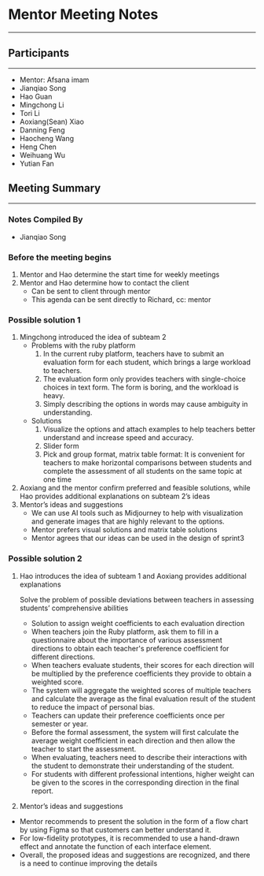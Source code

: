 # Mentor Meeting Notes

---

## Participants

---

- Mentor: Afsana imam
- Jianqiao Song
- Hao Guan
- Mingchong Li
- Tori Li
- Aoxiang(Sean) Xiao
- Danning Feng
- Haocheng Wang
- Heng Chen
- Weihuang Wu
- Yutian Fan

## Meeting Summary

---

### Notes Compiled By

- Jianqiao Song

### **Before the meeting begins**

1. Mentor and Hao determine the start time for weekly meetings
2. Mentor and Hao determine how to contact the client
    - Can be sent to client through mentor
    - This agenda can be sent directly to Richard, cc: mentor

### **Possible solution 1**

1. Mingchong introduced the idea of subteam 2
    - Problems with the ruby platform
        1. In the current ruby platform, teachers have to submit an evaluation form for each student, which brings a large workload to teachers.
        2. The evaluation form only provides teachers with single-choice choices in text form. The form is boring, and the workload is heavy.
        3. Simply describing the options in words may cause ambiguity in understanding.
    - Solutions
        1. Visualize the options and attach examples to help teachers better understand and increase speed and accuracy.
        2. Slider form
        3. Pick and group format, matrix table format: It is convenient for teachers to make horizontal comparisons between students and complete the assessment of all students on the same topic at one time
2. Aoxiang and the mentor confirm preferred and feasible solutions, while Hao provides additional explanations on subteam 2’s ideas
3. Mentor’s ideas and suggestions
    - We can use AI tools such as Midjourney to help with visualization and generate images that are highly relevant to the options.
    - Mentor prefers visual solutions and matrix table solutions
    - Mentor agrees that our ideas can be used in the design of sprint3

### **Possible solution 2**

1. Hao introduces the idea of subteam 1 and Aoxiang provides additional explanations
    
    Solve the problem of possible deviations between teachers in assessing students’ comprehensive abilities
    
    - Solution to assign weight coefficients to each evaluation direction
    - When teachers join the Ruby platform, ask them to fill in a questionnaire about the importance of various assessment directions to obtain each teacher's preference coefficient for different directions.
    - When teachers evaluate students, their scores for each direction will be multiplied by the preference coefficients they provide to obtain a weighted score.
    - The system will aggregate the weighted scores of multiple teachers and calculate the average as the final evaluation result of the student to reduce the impact of personal bias.
    - Teachers can update their preference coefficients once per semester or year.
    - Before the formal assessment, the system will first calculate the average weight coefficient in each direction and then allow the teacher to start the assessment.
    - When evaluating, teachers need to describe their interactions with the student to demonstrate their understanding of the student.
    - For students with different professional intentions, higher weight can be given to the scores in the corresponding direction in the final report.
2. Mentor’s ideas and suggestions
- Mentor recommends to present the solution in the form of a flow chart by using Figma so that customers can better understand it.
- For low-fidelity prototypes, it is recommended to use a hand-drawn effect and annotate the function of each interface element.
- Overall, the proposed ideas and suggestions are recognized, and there is a need to continue improving the details